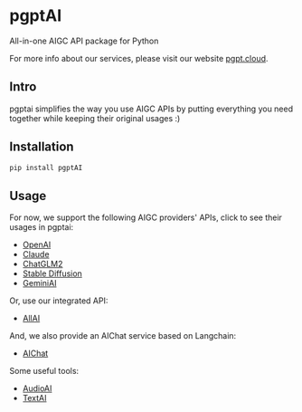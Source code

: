 # pgptAI
All-in-one AIGC API package for Python

For more info about our services, please visit our website [pgpt.cloud](https://www.pgpt.cloud/ ).

## Intro
pgptai simplifies the way you use AIGC APIs by putting everything you need together while keeping their original usages :)

## Installation
```bash
pip install pgptAI
```

## Usage
For now, we support the following AIGC providers' APIs, click to see their usages in pgptai:
* [OpenAI](https://github.com/pgpt-ai/apigptcloud/tree/main/docs/openai.md)
* [Claude](https://github.com/pgpt-ai/apigptcloud/tree/main/docs/claude.md)
* [ChatGLM2](https://github.com/pgpt-ai/apigptcloud/tree/main/docs/chatglm.md)
* [Stable Diffusion](https://github.com/pgpt-ai/apigptcloud/tree/main/docs/stablediffusion.md)
* [GeminiAI](https://github.com/pgpt-ai/apigptcloud/tree/main/docs/geminiai.md)

Or, use our integrated API:
* [AllAI](https://github.com/pgpt-ai/apigptcloud/tree/main/docs/allai.md)

And, we also provide an AIChat service based on Langchain:
* [AIChat](https://github.com/pgpt-ai/apigptcloud/tree/main/docs/aichat.md)

Some useful tools:  
* [AudioAI](https://github.com/pgpt-ai/apigptcloud/tree/main/docs/audioai.md)
* [TextAI](https://github.com/pgpt-ai/apigptcloud/tree/main/docs/textai.md)
